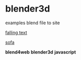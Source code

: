 # blender3d

examples blend file to site 

[falling text](https://ap1726.github.io/blender3d/projects/fallingText_app/index.html)

[sofa](https://ap1726.github.io/blender3d/projects/divan/divan.html)

**blend4web**
**blender3d**
**javascript**
